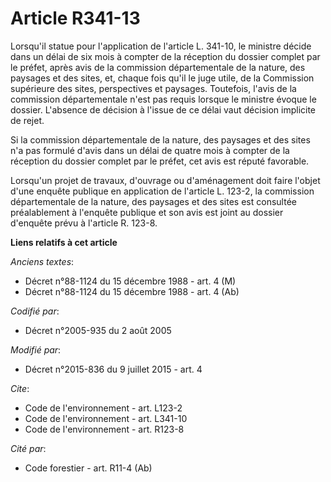 # Article R341-13

Lorsqu'il statue pour l'application de l'article L. 341-10, le ministre décide dans un délai de six mois à compter de la
réception du dossier complet par le préfet, après avis de la commission départementale de la nature, des paysages et des
sites, et, chaque fois qu'il le juge utile, de la Commission supérieure des sites, perspectives et paysages. Toutefois,
l'avis de la commission départementale n'est pas requis lorsque le ministre évoque le dossier. L'absence de décision à
l'issue de ce délai vaut décision implicite de rejet. 

Si la commission départementale de la nature, des paysages et des sites n'a pas formulé d'avis dans un délai de quatre mois à
compter de la réception du dossier complet par le préfet, cet avis est réputé favorable. 

Lorsqu'un projet de travaux, d'ouvrage ou d'aménagement doit faire l'objet d'une enquête publique en application de l'article
L. 123-2, la commission départementale de la nature, des paysages et des sites est consultée préalablement à l'enquête
publique et son avis est joint au dossier d'enquête prévu à l'article R. 123-8.

**Liens relatifs à cet article**

_Anciens textes_:

  - Décret n°88-1124 du 15 décembre 1988 - art. 4 (M)
  - Décret n°88-1124 du 15 décembre 1988 - art. 4 (Ab)

_Codifié par_:

  - Décret n°2005-935 du 2 août 2005

_Modifié par_:

  - Décret n°2015-836 du 9 juillet 2015 - art. 4

_Cite_:

  - Code de l'environnement - art. L123-2
  - Code de l'environnement - art. L341-10
  - Code de l'environnement - art. R123-8

_Cité par_:

  - Code forestier - art. R11-4 (Ab)
